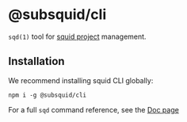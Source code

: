 # @subsquid/cli

`sqd(1)` tool for [squid project](https://docs.subsquid.io) management.

## Installation

We recommend installing squid CLI globally:

`npm i -g @subsquid/cli`

For a full `sqd` command reference, see the [Doc page](https://docs.subsquid.io/squid-cli/)
